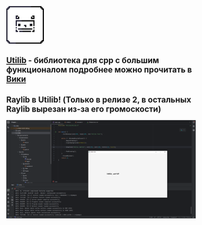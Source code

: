 <img src="/icon/icon128.png" width="100" alt="Иконка">

## [Utilib](https://neexzi.github.io/utilib.github.io/) - библиотека для cpp с большим функционалом подробнее можно прочитать в [Вики](https://github.com/oneon4i/Utilib/wiki)



## Raylib в Utilib! (Только в релизе 2, в остальных Raylib вырезан из-за его громоскости)
<img src="/icon/helloUltilib.png"  alt="...">
